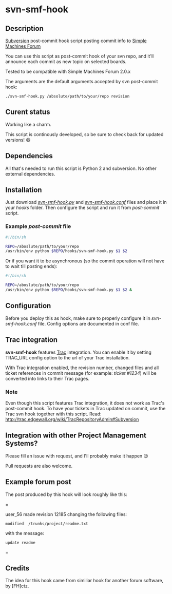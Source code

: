 svn-smf-hook
============

## Description

[Subversion](https://subversion.apache.org/) post-commit hook script posting commit info to [Simple Machines Forum](http://www.simplemachines.org/)

You can use this script as post-commit hook of your svn repo,
and it'll announce each commit as new topic on selected boards.

Tested to be compatible with Simple Machines Forum 2.0.x

The arguments are the default arguments accepted by svn post-commit hook:

~~~
./svn-smf-hook.py /absolute/path/to/your/repo revision
~~~

## Curent status

Working like a charm.

This script is continously developed, so be sure to check back for updated versions! :smile:

## Dependencies

All that's needed to run this script is Python 2 and subversion. No other external dependencies.

## Installation

Just download [*svn-smf-hook.py*](https://raw.github.com/spitfire05/svn-smf-hook/master/svn-smf-hook.py) and [*svn-smf-hook.conf*](https://raw.github.com/spitfire05/svn-smf-hook/master/svn-smf-hook.conf) files and place it in your *hooks* folder. Then configure the script and run it from *post-commit* script.

### Example *post-commit* file

``` sh
#!/bin/sh

REPO=/aboslute/path/to/your/repo
/usr/bin/env python $REPO/hooks/svn-smf-hook.py $1 $2
```

Or if you want it to be asynchronous (so the commit operation will not have to wait till posting ends):

``` sh
#!/bin/sh

REPO=/aboslute/path/to/your/repo
/usr/bin/env python $REPO/hooks/svn-smf-hook.py $1 $2 &
```

## Configuration

Before you deploy this as hook, make sure to properly configure it in *svn-smf-hook.conf* file. Config options are documented in conf file.

## Trac integration

**svn-smf-hook** features [Trac](http://trac.edgewall.org/) integration. You can enable it by setting TRAC_URL config option to the url of your Trac installation.

With Trac integration enabled, the revision number, changed files and all ticket references in commit message (for example: *ticket #1234*) will be converted into links to their Trac pages.

### Note

Even though this script features Trac integration, it does not work as Trac's post-commit hook. To have your tickets in Trac updated on commit, use the Trac svn hook together with this script. Read: http://trac.edgewall.org/wiki/TracRepositoryAdmin#Subversion

## Integration with other Project Management Systems?

Please fill an issue with request, and I'll probably make it happen :wink:

Pull requests are also welcome.

## Example forum post

The post produced by this hook will look roughly like this:

=

user_56 made revision 12185 changing the following files:

~~~
modified  /trunks/project/readme.txt
~~~
with the message:

~~~
update readme
~~~

=

## Credits

The idea for this hook came from similiar hook for another forum software, by [FH]ctz.
